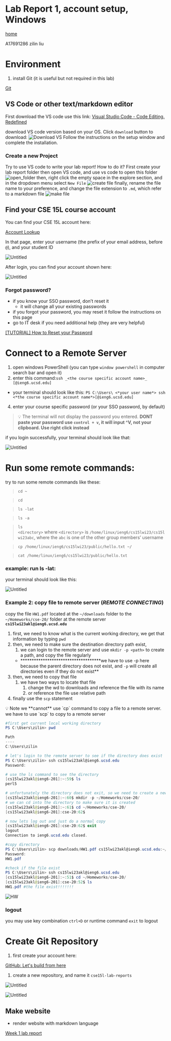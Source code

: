 # Lab Report 1, account setup, Windows

[home](index.md)

A17691286 zilin liu

# Environment

1. install Git (it is useful but not required in this lab)

[Git](https://git-scm.com/)

## VS Code or other text/markdown editor

First download the VS code use this link:
[Visual Studio Code - Code Editing. Redefined](https://code.visualstudio.com/)

download VS code version based on your OS. Click `download` button to download:
![Download VS](<Lab Report 1 sources/vs_download.png>) Follow the instructions
on the setup window and complete the installation.

### Create a new Project

Try to use VS code to write your lab report! How to do it? First create your
lab report folder then open VS code, and use vs code to open this folder
![open_folder](<Lab Report 1 sources/open_folder.png>) then, right click the
empty space in the explore section, and in the dropdown menu select `New File`
![create file](<Lab Report 1 sources/create_file.png>) finally, rename the file
name to your preference, and change the file extension to `.md`, which refer to
a markdown file ![make file](<Lab Report 1 sources/make_file.png>)

## Find your CSE 15L course account

You can find your CSE 15L account here:

[Account Lookup](https://sdacs.ucsd.edu/~icc/index.php)

In that page, enter your username (the prefix of your email address, before
`@`), and your student ID

![Untitled](<Lab Report 1 sources/Untitled.png>)

After login, you can find your account shown here:

![Untitled](<Lab Report 1 sources/Untitled 1.png>)

### Forgot password?

- if you know your SSO password, don’t reset it
  - it will change all your existing passwords
- if you forgot your password, you may reset it follow the instructions on this
  page
- go to IT desk if you need additional help (they are very helpful)

[[TUTORIAL] How to Reset your Password](https://docs.google.com/document/d/1hs7CyQeh-MdUfM9uv99i8tqfneos6Y8bDU0uhn1wqho/edit)

# Connect to a Remote Server

1. open windows PowerShell (you can type `window powershell` in computer search
   bar and open it)
2. enter this
   command:`ssh _<the course specific account name>_ [@ieng6.ucsd.edu]`

- your terminal should look like this:
  `PS C:\Users\ <*your user name*> ssh <*the course specific account name*>[@ieng6.ucsd.edu]`

4. enter your course specific password (or your SSO password, by default)

> 💡 The terminal will not display the password you entered. **DONT paste your
> password use `control + v`, it will input ^V, not your clipboard. Use right
> click instead**

if you login successfully, your terminal should look like that:

![Untitled](<Lab Report 1 sources/Untitled 2.png>)

# Run some remote commands:

try to run some remote commands like these:

> `cd ~`

> `cd`

> `ls -lat`

> `ls -a`

> `ls <directory>` where `<directory>` is `/home/linux/ieng6/cs15lwi23/cs15lwi23abc`,
> where the `abc` is one of the other group members’ username

> `cp /home/linux/ieng6/cs15lwi23/public/hello.txt ~/`

> `cat /home/linux/ieng6/cs15lwi23/public/hello.txt`

### example: run ls -lat:

your terminal should look like this:

![Untitled](<Lab Report 1 sources/Untitled%203.png>)

### Example 2: copy file to remote server (_REMOTE CONNECTING_)

copy the file `HW1.pdf` located at the `~/downloads` folder to the
`~/Homeworks/cse-20/` folder at the remote server
**`cs15lwi23akl@ieng6.ucsd.edu`**

1. first, we need to know what is the current working directory, we get that
   information by typing `pwd`
2. then, we need to make sure the destination directory path exist,
   1. we can login to the remote server and use `mkdir -p <path>` to create a
      path, and copy the file regularly
   - ****************\*\*\*\*****************we have to use -p here because the
     parent directory does not exist, and `-p` will create all directories even
     if they do not exist\*\*
3. then, we need to copy that file
   1. we have two ways to locate that file
      1. change the wd to downloads and reference the file with its name
      2. or reference the file use relative path
4. finally use the `scp` statement

<aside>
💡 Note we **cannot** use `cp` command to copy a file to a remote server. we have to use `scp` to copy to a remote server

</aside>

```powershell
#first get current local working directory
PS C:\Users\zilin> pwd

Path
----
C:\Users\zilin

# let's login to the remote server to see if the directory does exist
PS C:\Users\zilin> ssh cs15lwi23akl@ieng6.ucsd.edu
Password:

# use the ls command to see the directory
[cs15lwi23akl@ieng6-201]:~:59$ ls
perl5

# unfortunately the directory does not exit, so we need to create a new directory use mkdir -p <path>
[cs15lwi23akl@ieng6-201]:~:60$ mkdir -p ~/Homeworks/cse-20/
# we can cd into the directory to make sure it is created
[cs15lwi23akl@ieng6-201]:~:61$ cd ~/Homeworks/cse-20/
[cs15lwi23akl@ieng6-201]:cse-20:62$

# now lets log out and just do a normal copy
[cs15lwi23akl@ieng6-201]:cse-20:62$ exit
logout
Connection to ieng6.ucsd.edu closed.

#copy directory
PS C:\Users\zilin> scp downloads/HW1.pdf cs15lwi23akl@ieng6.ucsd.edu:~/Homeworks/cse-20/
Password:
HW1.pdf                                                                    100%  147KB  14.0KB/s   00:10

#check if the file exist
PS C:\Users\zilin> ssh cs15lwi23akl@ieng6.ucsd.edu
[cs15lwi23akl@ieng6-201]:~:51$ cd ~/Homeworks/cse-20/
[cs15lwi23akl@ieng6-201]:cse-20:52$ ls
HW1.pdf #the file exist!!!!!!!
```

![HW](<Lab Report 1 sources/upload_HW.png>)

### logout

you may use key combination `ctrl+D` or runtime command `exit` to logout

# Create Git Repository

1. first create your account here:

[GitHub: Let's build from here](https://github.com/)

1. create a new repository, and name it `cse15l-lab-reports`

![Untitled](<Lab Report 1 sources/Untitled%204.png>)

![Untitled](<Lab Report 1 sources/Untitled%205.png>)

## Make website

- render website with markdown language

[Week 1 lab report](https://kiminus.github.io/cse15l-lab-reports/lab-report-week1)
